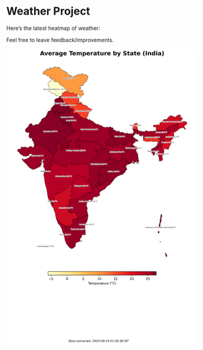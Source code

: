 # Weather Project

Here’s the latest heatmap of weather:

Feel free to leave feedback/improvements.

![India Heatmap](docs/assets/india_heatmap.png?v=CC6288)
